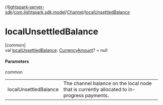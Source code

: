 //[lightspark-server-sdk](../../../index.md)/[com.lightspark.sdk.model](../index.md)/[Channel](index.md)/[localUnsettledBalance](local-unsettled-balance.md)

# localUnsettledBalance

[common]\
val [localUnsettledBalance](local-unsettled-balance.md): [CurrencyAmount](../-currency-amount/index.md)? = null

#### Parameters

common

| | |
|---|---|
| localUnsettledBalance | The channel balance on the local node that is currently allocated to in-progress payments. |

